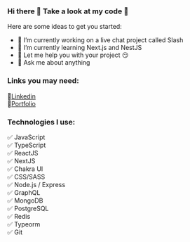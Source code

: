 ### Hi there 👋 Take a look at my code :mag_right:

Here are some ideas to get you started:

- 🔭 I’m currently working on a live chat project called Slash
- 🌱 I’m currently learning Next.js and NestJS
- :wrench: Let me help you with your project :smirk:
- 💬 Ask me about anything

### Links you may need:
:link:<a href="https://www.linkedin.com/in/michal-warchol/">Linkedin</a></br>
:muscle:<a href="https://michalwarchol.com">Portfolio</a>

### Technologies I use:

:white_check_mark: JavaScript</br>
:white_check_mark: TypeScript</br>
:white_check_mark: ReactJS</br>
:white_check_mark: NextJS</br>
:white_check_mark: Chakra UI</br>
:white_check_mark: CSS/SASS</br>
:white_check_mark: Node.js / Express</br>
:white_check_mark: GraphQL</br>
:white_check_mark: MongoDB</br>
:white_check_mark: PostgreSQL</br>
:white_check_mark: Redis</br>
:white_check_mark: Typeorm</br>
:white_check_mark: Git</br>
